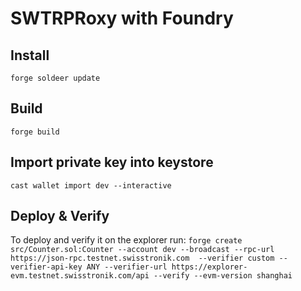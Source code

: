 # SWTRPRoxy with Foundry

## Install

`forge soldeer update`

## Build

`forge build`

## Import private key into keystore

`cast wallet import dev --interactive`

## Deploy & Verify

To deploy and verify it on the explorer run:
`forge create src/Counter.sol:Counter --account dev --broadcast --rpc-url https://json-rpc.testnet.swisstronik.com  --verifier custom --verifier-api-key ANY --verifier-url https://explorer-evm.testnet.swisstronik.com/api --verify --evm-version shanghai`
